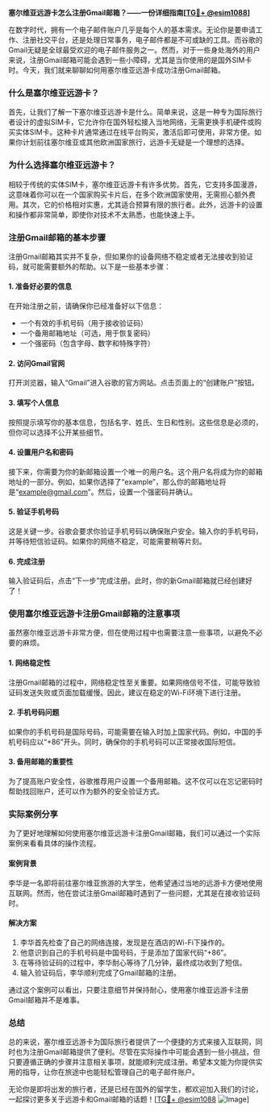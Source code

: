 **塞尔维亚远游卡怎么注册Gmail邮箱？——一份详细指南[[TG💪+ @esim1088](https://t.me/s/esim1088)]**

在数字时代，拥有一个电子邮件账户几乎是每个人的基本需求。无论你是要申请工作、注册社交平台，还是处理日常事务，电子邮件都是不可或缺的工具。而谷歌的Gmail无疑是全球最受欢迎的电子邮件服务之一。然而，对于一些身处海外的用户来说，注册Gmail邮箱可能会遇到一些小障碍，尤其是当你使用的是国外SIM卡时。今天，我们就来聊聊如何用塞尔维亚远游卡成功注册Gmail邮箱。

### 什么是塞尔维亚远游卡？

首先，让我们了解一下塞尔维亚远游卡是什么。简单来说，这是一种专为国际旅行者设计的虚拟SIM卡，它允许你在国外轻松接入当地网络，无需更换手机硬件或购买实体SIM卡。这种卡片通常通过在线平台购买，激活后即可使用，非常方便。如果你计划前往塞尔维亚或其他欧洲国家旅行，远游卡无疑是一个理想的选择。

### 为什么选择塞尔维亚远游卡？

相较于传统的实体SIM卡，塞尔维亚远游卡有许多优势。首先，它支持多国漫游，这意味着你可以在一个国家购买卡片后，在多个欧洲国家使用，无需担心额外费用。其次，它的价格相对实惠，尤其适合预算有限的旅行者。此外，远游卡的设置和操作都非常简单，即使你对技术不太熟悉，也能快速上手。

### 注册Gmail邮箱的基本步骤

注册Gmail邮箱其实并不复杂，但如果你的设备网络不稳定或者无法接收到验证码，就可能需要额外的帮助。以下是一些基本步骤：

#### 1. 准备好必要的信息

在开始注册之前，请确保你已经准备好以下信息：
- 一个有效的手机号码（用于接收验证码）
- 一个备用邮箱地址（可选，用于恢复密码）
- 一个强密码（包含字母、数字和特殊字符）

#### 2. 访问Gmail官网

打开浏览器，输入“Gmail”进入谷歌的官方网站。点击页面上的“创建账户”按钮。

#### 3. 填写个人信息

按照提示填写你的基本信息，包括名字、姓氏、生日和性别。这些信息是必须的，但你可以选择不公开某些细节。

#### 4. 设置用户名和密码

接下来，你需要为你的新邮箱设置一个唯一的用户名。这个用户名将成为你的邮箱地址的一部分。例如，如果你选择了“example”，那么你的邮箱地址将是“example@gmail.com”。然后，设置一个强密码并确认。

#### 5. 验证手机号码

这是关键一步。谷歌会要求你验证手机号码以确保账户安全。输入你的手机号码，并等待短信验证码。如果你的网络不稳定，可能需要稍等片刻。

#### 6. 完成注册

输入验证码后，点击“下一步”完成注册。此时，你的新Gmail邮箱就已经创建好了！

### 使用塞尔维亚远游卡注册Gmail邮箱的注意事项

虽然塞尔维亚远游卡非常方便，但在使用过程中也需要注意一些事项，以避免不必要的麻烦。

#### 1. 网络稳定性

注册Gmail邮箱的过程中，网络稳定性至关重要。如果网络信号不佳，可能导致验证码发送失败或页面加载缓慢。因此，建议在稳定的Wi-Fi环境下进行注册。

#### 2. 手机号码问题

如果你的手机号码是国际号码，可能需要在输入时加上国家代码。例如，中国的手机号码应以“+86”开头。同时，确保你的手机号码可以正常接收国际短信。

#### 3. 备用邮箱的重要性

为了提高账户安全性，谷歌推荐用户设置一个备用邮箱。这不仅可以在忘记密码时帮助找回账户，还可以作为额外的安全验证方式。

### 实际案例分享

为了更好地理解如何使用塞尔维亚远游卡注册Gmail邮箱，我们可以通过一个实际案例来看看具体的操作流程。

#### 案例背景

李华是一名即将前往塞尔维亚旅游的大学生，他希望通过当地的远游卡方便地使用互联网。然而，他在尝试注册Gmail邮箱时遇到了一些问题，尤其是在接收验证码时。

#### 解决方案

1. 李华首先检查了自己的网络连接，发现是在酒店的Wi-Fi下操作的。
2. 他意识到自己的手机号码是中国号码，于是添加了国家代码“+86”。
3. 在等待验证码的过程中，李华耐心等待了几分钟，最终成功收到了短信。
4. 输入验证码后，李华顺利完成了Gmail邮箱的注册。

通过这个案例可以看出，只要注意细节并保持耐心，使用塞尔维亚远游卡注册Gmail邮箱并不是难事。

### 总结

总的来说，塞尔维亚远游卡为国际旅行者提供了一个便捷的方式来接入互联网，同时也为注册Gmail邮箱提供了便利。尽管在实际操作中可能会遇到一些小挑战，但只要遵循正确的步骤并注意相关事项，就能顺利完成注册。希望本文能为你提供实用的指导，让你在旅途中也能轻松管理自己的电子邮件账户。

无论你是即将出发的旅行者，还是已经在国外的留学生，都欢迎加入我们的讨论，一起探讨更多关于远游卡和Gmail邮箱的话题！[[TG💪+ @esim1088](https://t.me/s/esim1088) ![Image](https://i.postimg.cc/4NQfJmqS/Snipaste-2025-05-13-00-14-12.png)]